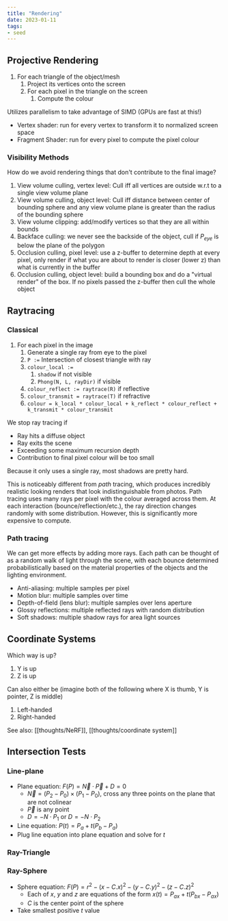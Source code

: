 ```yaml
---
title: "Rendering"
date: 2023-01-11
tags:
- seed
---
```


## Projective Rendering
1. For each triangle of the object/mesh
	1. Project its vertices onto the screen
	2. For each pixel in the triangle on the screen
		1. Compute the colour

Utilizes parallelism to take advantage of SIMD (GPUs are fast at this!)
- Vertex shader: run for every vertex to transform it to normalized screen space
- Fragment Shader: run for every pixel to compute the pixel colour

### Visibility Methods
How do we avoid rendering things that don't contribute to the final image?
1. View volume culling, vertex level: Cull iff all vertices are outside w.r.t to a single view volume plane
2. View volume culling, object level: Cull iff distance between center of bounding sphere and any view volume plane is greater than the radius of the bounding sphere
3. View volume clipping: add/modify vertices so that they are all within bounds
4. Backface culling: we never see the backside of the object, cull if $P_{eye}$ is below the plane of the polygon
5. Occlusion culling, pixel level: use a z-buffer to determine depth at every pixel, only render if what you are about to render is closer (lower z) than what is currently in the buffer
6. Occlusion culling, object level: build a bounding box and do a "virtual render" of the box. If no pixels passed the z-buffer then cull the whole object

## Raytracing
### Classical
1. For each pixel in the image
	1. Generate a single ray from eye to the pixel
	2. `P :=` Intersection of closest triangle with ray
	3. `colour_local :=` 
		1. `shadow` if not visible
		2. `Phong(N, L, rayDir)` if visible
	4. `colour_reflect := raytrace(R)` if reflective
	5. `colour_transmit = raytrace(T)` if refractive
	6. `colour = k_local * colour_local + k_reflect * colour_reflect + k_transmit * colour_transmit`

We stop ray tracing if
- Ray hits a diffuse object
- Ray exits the scene
- Exceeding some maximum recursion depth
- Contribution to final pixel colour will be too small

Because it only uses a single ray, most shadows are pretty hard.

This is noticeably different from *path* tracing, which produces incredibly realistic looking renders that look indistinguishable from photos. Path tracing uses many rays per pixel with the colour averaged across them. At each interaction (bounce/reflection/etc.), the ray direction changes randomly with some distribution. However, this is significantly more expensive to compute.

### Path tracing
We can get more effects by adding more rays. Each path can be thought of as a random walk of light through the scene, with each bounce determined probabilistically based on the material properties of the objects and the lighting environment.

- Anti-aliasing: multiple samples per pixel
- Motion blur: multiple samples over time
- Depth-of-field (lens blur): multiple samples over lens aperture
- Glossy reflections: multiple reflected rays with random distribution
- Soft shadows: multiple shadow rays for area light sources

## Coordinate Systems
Which way is up?
1. Y is up
2. Z is up

Can also either be (imagine both of the following where X is thumb, Y is pointer, Z is middle)
1. Left-handed
2. Right-handed

See also: [[thoughts/NeRF]], [[thoughts/coordinate system]]

## Intersection Tests
### Line-plane
- Plane equation: $F(P) = \vec N \cdot \vec P + D = 0$
	- $\vec N = (P_2 - P_0) \times (P_1 - P_0)$, cross any three points on the plane that are not colinear
	- $\vec P$ is any point
	- $D = - N \cdot P_1$ or $D = -N \cdot P_2$
- Line equation: $P(t) = P_a + t(P_b - P_a)$
- Plug line equation into plane equation and solve for $t$

### Ray-Triangle
### Ray-Sphere
- Sphere equation: $F(P) = r^2 - (x - C.x)^2 - (y - C.y)^2 - (z - C.z)^2$
	- Each of $x$, $y$ and $z$ are equations of the form $x(t) = P_{ax} + t(P_{bx} - P_{ax})$
	- $C$ is the center point of the sphere
- Take smallest positive $t$ value